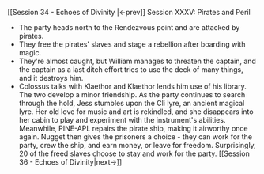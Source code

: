 [[Session 34 - Echoes of Divinity |<-prev]]
Session XXXV: Pirates and Peril
- The party heads north to the Rendezvous point and are attacked by pirates. 
- They free the pirates' slaves and stage a rebellion after boarding with magic. 
- They're almost caught, but William manages to threaten the captain, and the captain as a last ditch effort tries to use the deck of many things, and it destroys him. 
- Colossus talks with Klaethor and Klaethor lends him use of his library. The two develop a minor friendship.
As the party continues to search through the hold, Jess stumbles upon the Cli lyre, an ancient magical lyre. Her old love for music and art is rekindled, and she disappears into her cabin to play and experiment with the instrument's abilities.
Meanwhile, PINE-APL repairs the pirate ship, making it airworthy once again. Nugget then gives the prisoners a choice - they can work for the party, crew the ship, and earn money, or leave for freedom. Surprisingly, 20 of the freed slaves choose to stay and work for the party.
[[Session 36 - Echoes of Divinity|next->]]